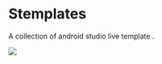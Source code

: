 # Stemplates
A collection of android studio live template .

 ![](http://github.com/ScottSu163425/Stemplates/screenshots/java.gif)

